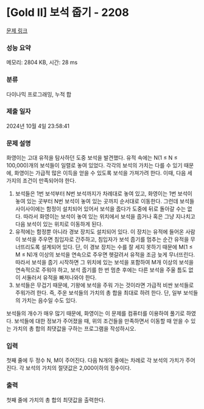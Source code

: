 # [Gold II] 보석 줍기 - 2208 

[문제 링크](https://www.acmicpc.net/problem/2208) 

### 성능 요약

메모리: 2804 KB, 시간: 28 ms

### 분류

다이나믹 프로그래밍, 누적 합

### 제출 일자

2024년 10월 4일 23:58:41

### 문제 설명

<p>화영이는 고대 유적을 탐사하던 도중 보석을 발견했다. 유적 속에는 N(1 ≤ N ≤ 100,000)개의 보석들이 일렬로 놓여 있었다. 각각의 보석의 가치는 다를 수 있기 때문에, 화영이는 가급적 많은 이득을 얻을 수 있도록 보석을 가져가려 한다. 이때, 다음 세 가지의 조건이 만족되어야 한다.</p>

<ol>
	<li>보석들은 1번 보석부터 N번 보석까지가 차례대로 놓여 있고, 화영이는 1번 보석이 놓여 있는 곳부터 N번 보석이 놓여 있는 곳까지 순서대로 이동한다. 그런데 보석들 사이사이에는 함정이 설치되어 있어서 보석을 줍다가 도중에 뒤로 돌아갈 수는 없다. 따라서 화영이는 보석이 놓여 있는 위치에서 보석을 줍거나 혹은 그냥 지나치고 다음 보석이 있는 위치로 이동하게 된다.</li>
	<li>유적에는 함정뿐 아니라 경보 장치도 설치되어 있다. 이 장치는 유적에 들어온 사람이 보석을 주우면 침입자로 간주하고, 침입자가 보석 줍기를 멈추는 순간 유적을 무너뜨리도록 설계되어 있다. 단, 이 경보 장치는 수를 잘 세지 못하기 때문에 M(1 ≤ M ≤ N)개 이상의 보석을 연속으로 주우면 헷갈려서 유적을 조금 늦게 무너뜨린다. 따라서 보석을 줍기 시작하면 그 위치에 있는 보석을 포함하여 M개 이상의 보석을 연속적으로 주워야 하고, 보석 줍기를 한 번 멈춘 후에는 다른 보석을 주울 틈도 없이 서둘러서 유적을 빠져나와야 한다.</li>
	<li>보석들은 무겁기 때문에, 기왕에 보석을 주워 가는 것이라면 가급적 비싼 보석들로 주워가려 한다. 즉, 주운 보석들의 가치의 총 합을 최대로 하려 한다. 단, 일부 보석들의 가치는 음수일 수도 있다.</li>
</ol>

<p>보석들의 개수가 매우 많기 때문에, 화영이는 이 문제를 컴퓨터를 이용하여 풀기로 하였다. 보석들에 대한 정보가 주어졌을 때, 위의 조건들을 만족하면서 이동할 때 얻을 수 있는 가치의 총 합의 최댓값을 구하는 프로그램을 작성하시오.</p>

### 입력 

 <p>첫째 줄에 두 정수 N, M이 주어진다. 다음 N개의 줄에는 차례로 각 보석의 가치가 주어진다. 각 보석의 가치의 절댓값은 2,000이하의 정수이다.</p>

### 출력 

 <p>첫째 줄에 가치의 총 합의 최댓값을 출력한다.</p>

